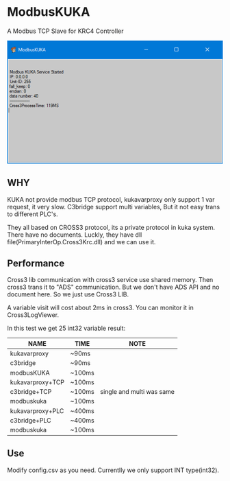 # ModbusKUKA
A Modbus TCP Slave for KRC4 Controller

![](img.png)

## WHY

KUKA not provide modbus TCP protocol, kukavarproxy only support 1 var request, it very slow. C3bridge support multi variables, But it not easy trans to different PLC's.

They all based on CROSS3 protocol, its a private protocol in kuka system. There have no documents. Luckly, they have dll file(PrimaryInterOp.Cross3Krc.dll) and we can use it.

## Performance

Cross3 lib communication with cross3 service use shared memory. Then cross3 trans it to "ADS" communication. But we don't have ADS API and no document here. So we just use Cross3 LIB.

A variable visit will cost about 2ms in cross3. You can monitor it in  Cross3LogViewer.

In this test we get 25 int32 variable result:

|NAME|TIME|NOTE|
|----|----|----|
|kukavarproxy|~90ms|
|c3bridge|~90ms|
|modbusKUKA|~100ms|
|kukavarproxy+TCP|~100ms|
|c3bridge+TCP|~100ms|single and multi was same|
|modbuskuka|~100ms|
|kukavarproxy+PLC|~400ms|
|c3bridge+PLC|~400ms|
|modbuskuka|~100ms|

## Use

Modify config.csv as you need. Currentlly we only support INT type(int32). 
